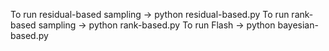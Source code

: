 To run residual-based sampling -> python residual-based.py
To run rank-based sampling -> python rank-based.py
To run Flash -> python bayesian-based.py